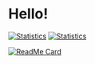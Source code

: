 # Hello!

[![Statistics](https://github-readme-stats.vercel.app/api?username=sferia003&count_private=true&show_icons=true&theme=dark&custom_title=Statistics)](https://github.com/sferia003/sferia003)
[![Statistics](https://github-readme-stats.vercel.app/api?username=sferia003&theme=highcontrast&custom_title=Statistics&count_private=true)](https://github.com/sferia003/sferia003)


[![ReadMe Card](https://github-readme-stats.vercel.app/api/pin/?username=sferia003&repo=ctracr)](https://github.com/sferia003/ctracr)

<!--
**sferia003/sferia003** is a ✨ _special_ ✨ repository because its `README.md` (this file) appears on your GitHub profile.

Here are some ideas to get you started:

- 🔭 I’m currently working on ...
- 🌱 I’m currently learning ...
- 👯 I’m looking to collaborate on ...
- 🤔 I’m looking for help with ...
- 💬 Ask me about ...
- 📫 How to reach me: ...
- 😄 Pronouns: ...
- ⚡ Fun fact: ...
-->
